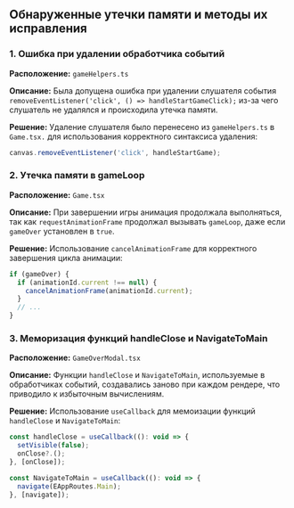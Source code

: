 ## Обнаруженные утечки памяти и методы их исправления

### 1. Ошибка при удалении обработчика событий
**Расположение:**
`gameHelpers.ts`

**Описание:**
Была допущена ошибка при удалении слушателя события `removeEventListener('click', () => handleStartGameClick);` из-за чего
слушатель не удалялся и происходила утечка памяти.

**Решение:**
 Удаление слушателя было перенесено из `gameHelpers.ts` в `Game.tsx.` для использования корректного синтаксиса удаления:
  ```javascript
  canvas.removeEventListener('click', handleStartGame);
  ```

### 2. Утечка памяти в gameLoop

**Расположение:**
`Game.tsx`

**Описание:**
При завершении игры анимация продолжала выполняться, так как `requestAnimationFrame` продолжал вызывать `gameLoop`, даже если `gameOver` установлен в `true`.

**Решение:**
Использование `cancelAnimationFrame` для корректного завершения цикла анимации:
  ```javascript
  if (gameOver) {
    if (animationId.current !== null) {
      cancelAnimationFrame(animationId.current);
    }
    // ...
  }
```

### 3. Меморизация функций handleClose и NavigateToMain

**Расположение:**
`GameOverModal.tsx`

**Описание:**
Функции `handleClose` и `NavigateToMain`, используемые в обработчиках событий, создавались заново при каждом рендере, что приводило к избыточным вычислениям.

**Решение:**
Использование `useCallback` для мемоизации функций `handleClose` и `NavigateToMain`:
  ```javascript
  const handleClose = useCallback((): void => {
    setVisible(false);
    onClose?.();
  }, [onClose]);

  const NavigateToMain = useCallback((): void => {
    navigate(EAppRoutes.Main);
  }, [navigate]);
```
